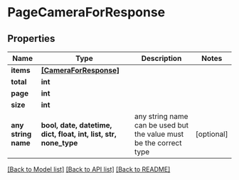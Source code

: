 # PageCameraForResponse


## Properties
Name | Type | Description | Notes
------------ | ------------- | ------------- | -------------
**items** | [**[CameraForResponse]**](CameraForResponse.md) |  | 
**total** | **int** |  | 
**page** | **int** |  | 
**size** | **int** |  | 
**any string name** | **bool, date, datetime, dict, float, int, list, str, none_type** | any string name can be used but the value must be the correct type | [optional]

[[Back to Model list]](../README.md#documentation-for-models) [[Back to API list]](../README.md#documentation-for-api-endpoints) [[Back to README]](../README.md)


